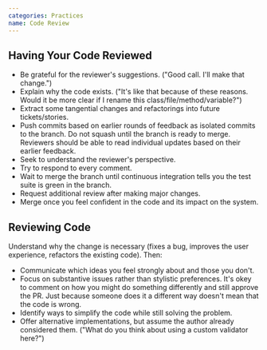 ```yaml
---
categories: Practices
name: Code Review
---
```


Having Your Code Reviewed
-------------------------

* Be grateful for the reviewer's suggestions. ("Good call. I'll make that
  change.")
* Explain why the code exists. ("It's like that because of these reasons. Would
  it be more clear if I rename this class/file/method/variable?")
* Extract some tangential changes and refactorings into future tickets/stories.
* Push commits based on earlier rounds of feedback as isolated commits to the
  branch. Do not squash until the branch is ready to merge. Reviewers should be
  able to read individual updates based on their earlier feedback.
* Seek to understand the reviewer's perspective.
* Try to respond to every comment.
* Wait to merge the branch until continuous integration tells you the test suite is green in the branch.
* Request additional review after making major changes.
* Merge once you feel confident in the code and its impact on the system.

Reviewing Code
--------------

Understand why the change is necessary (fixes a bug, improves the user
experience, refactors the existing code). Then:

* Communicate which ideas you feel strongly about and those you don't.
* Focus on substantive issues rather than stylistic preferences. It's okey to
  comment on how you might do something differently and still approve the PR.
  Just because someone does it a different way doesn't mean that the code is
  wrong.
* Identify ways to simplify the code while still solving the problem.
* Offer alternative implementations, but assume the author already considered
  them. ("What do you think about using a custom validator here?")
